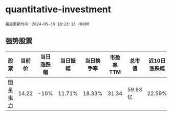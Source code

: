 # quantitative-investment

`最后更新时间：2024-05-30 10:23:13 +0800`

## 强势股票

|股票|当前价|当日涨跌幅|当日振幅|当日换手率|市盈率TTM|总市值|近10日涨跌幅|
|----|----|----|----|----|----|----|----|
|[明星电力](https://xueqiu.com/S/SH600101)|14.22|-10%|11.71%|18.33%|31.34|59.93亿|22.59%|
